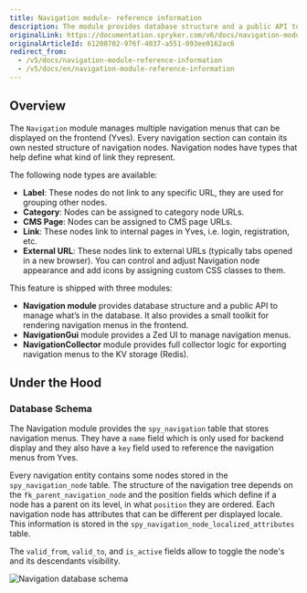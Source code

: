 ```yaml
---
title: Navigation module- reference information
description: The module provides database structure and a public API to manage what’s in the database, and a small toolkit for rendering navigation menus in the frontend
originalLink: https://documentation.spryker.com/v6/docs/navigation-module-reference-information
originalArticleId: 61208702-976f-4037-a551-093ee0162ac6
redirect_from:
  - /v5/docs/navigation-module-reference-information
  - /v5/docs/en/navigation-module-reference-information
---
```


## Overview
The `Navigation` module manages multiple navigation menus that can be displayed on the frontend (Yves). Every navigation section can contain its own nested structure of navigation nodes. Navigation nodes have types that help define what kind of link they represent.

The following node types are available:

* **Label**: These nodes do not link to any specific URL, they are used for grouping other nodes.
* **Category**: Nodes can be assigned to category node URLs.
* **CMS Page**: Nodes can be assigned to CMS page URLs.
* **Link**: These nodes link to internal pages in Yves, i.e. login, registration, etc.
* **External URL**: These nodes link to external URLs (typically tabs opened in a new browser).
You can control and adjust Navigation node appearance and add icons by assigning custom CSS classes to them.

This feature is shipped with three modules:

* **Navigation module** provides database structure and a public API to manage what’s in the database. It also provides a small toolkit for rendering navigation menus in the frontend.
* **NavigationGui** module provides a Zed UI to manage navigation menus.
* **NavigationCollector** module provides full collector logic for exporting navigation menus to the KV storage (Redis).

## Under the Hood
### Database Schema
The Navigation module provides the `spy_navigation` table that stores navigation menus. They have a `name` field which is only used for backend display and they also have a `key` field used to reference the navigation menus from Yves.

Every navigation entity contains some nodes stored in the `spy_navigation_node` table. The structure of the navigation tree depends on the `fk_parent_navigation_node` and the position fields which define if a node has a parent on its level, in what `position` they are ordered. Each navigation node has attributes that can be different per displayed locale. This information is stored in the `spy_navigation_node_localized_attributes` table.

The `valid_from`, `valid_to`, and `is_active` fields allow to toggle the node's and its descendants visibility.

![Navigation database schema](https://spryker.s3.eu-central-1.amazonaws.com/docs/Features/Navigation/Navigation+Module/navigation_db_schema_2_0.png)

<!-- Last review date: Sep 21, 2017- by Karoly Gerner -->
